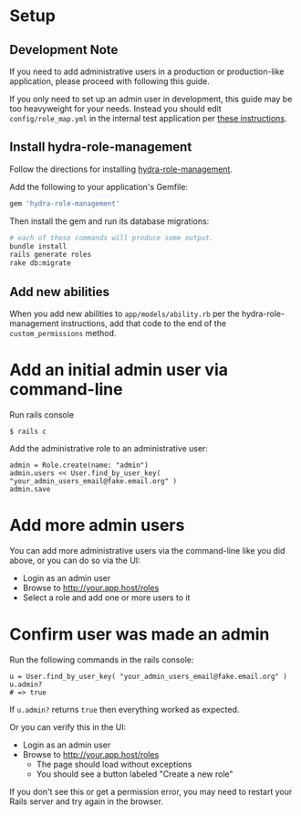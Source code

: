 # Setup

## Development Note

If you need to add administrative users in a production or production-like application, please proceed with following this guide.

If you only need to set up an admin user in development, this guide may be too heavyweight for your needs. Instead you should edit `config/role_map.yml` in the internal test application per [these instructions](https://github.com/projecthydra-labs/hyrax/wiki/Setting-up-test-app-for-workflow).

## Install hydra-role-management

Follow the directions for installing [hydra-role-management](https://github.com/projecthydra/hydra-role-management#installing).

Add the following to your application's Gemfile:

```ruby
gem 'hydra-role-management'
```

Then install the gem and run its database migrations:

```bash
# each of these commands will produce some output.
bundle install
rails generate roles
rake db:migrate
```

## Add new abilities

When you add new abilities to `app/models/ability.rb` per the hydra-role-management instructions, add that code to the end of the `custom_permissions` method.

# Add an initial admin user via command-line

Run rails console

```
$ rails c
```

Add the administrative role to an administrative user:

```
admin = Role.create(name: "admin")
admin.users << User.find_by_user_key( "your_admin_users_email@fake.email.org" )
admin.save
```

# Add more admin users

You can add more administrative users via the command-line like you did above, or you can do so via the UI:

* Login as an admin user
* Browse to http://your.app.host/roles 
* Select a role and add one or more users to it

# Confirm user was made an admin

Run the following commands in the rails console:

```
u = User.find_by_user_key( "your_admin_users_email@fake.email.org" )
u.admin?
# => true
```

If `u.admin?` returns `true` then everything worked as expected.

Or you can verify this in the UI:

* Login as an admin user
* Browse to http://your.app.host/roles 
  * The page should load without exceptions
  * You should see a button labeled "Create a new role"

If you don't see this or get a permission error, you may need to restart your Rails server and try again in the browser.

